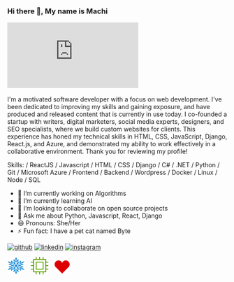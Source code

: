 ### Hi there 👋, My name is Machi
![](https://github.com/Onyinyeomachi/Onyinyeomachi/edit/main/README.md)

I'm a motivated software developer with a focus on web development. I've been dedicated to improving my skills and gaining exposure, and have produced and released content that is currently in use today. I co-founded a startup with writers, digital marketers, social media experts, designers, and SEO specialists, where we build custom websites for clients. This experience has honed my technical skills in HTML, CSS, JavaScript, Django, React.js, and Azure, and demonstrated my ability to work effectively in a collaborative environment. Thank you for reviewing my profile!

Skills: / ReactJS / Javascript / HTML / CSS /  Django / C# / .NET / Python / Git / Microsoft Azure / Frontend / Backend / Wordpress / Docker / Linux / Node / SQL

- 🔭 I’m currently working on Algorithms 
- 🌱 I’m currently learning AI 
- 👯 I’m looking to collaborate on open source projects 
- 💬 Ask me about Python, Javascript, React, Django 
- 😄 Pronouns: She/Her 
- ⚡ Fun fact: I have a pet cat named Byte 


[<img src='https://cdn.jsdelivr.net/npm/simple-icons@3.0.1/icons/github.svg' alt='github' height='40'>](https://github.com/linkedin.com/in/onyinyeomachi-onwubuariri)  [<img src='https://cdn.jsdelivr.net/npm/simple-icons@3.0.1/icons/linkedin.svg' alt='linkedin' height='40'>](https://www.linkedin.com/in/linkedin.com/in/onyinyeomachi-onwubuariri/)  [<img src='https://cdn.jsdelivr.net/npm/simple-icons@3.0.1/icons/instagram.svg' alt='instagram' height='40'>](https://www.instagram.com/@sheis_machi/)  

<a href='https://archiveprogram.github.com/'><img src='https://raw.githubusercontent.com/acervenky/animated-github-badges/master/assets/acbadge.gif' width='40' height='40'></a> <a href='https://docs.github.com/en/developers'><img src='https://raw.githubusercontent.com/acervenky/animated-github-badges/master/assets/devbadge.gif' width='40' height='40'></a> <a href='https://docs.github.com/en/github/supporting-the-open-source-community-with-github-sponsors'><img src='https://raw.githubusercontent.com/acervenky/animated-github-badges/master/assets/sponsorbadge.gif' width='35' height='35'></a> 

